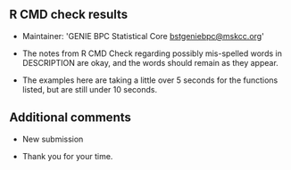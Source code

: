 ## R CMD check results

* Maintainer: 'GENIE BPC Statistical Core <bstgeniebpc@mskcc.org>'

* The notes from R CMD Check regarding possibly mis-spelled words in DESCRIPTION
are okay, and the words should remain as they appear.

* The examples here are taking a little over 5 seconds for the functions listed,
but are still under 10 seconds.

## Additional comments

* New submission

* Thank you for your time.
